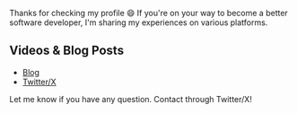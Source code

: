 Thanks for checking my profile 😄 If you're on your way to become a better software developer, I'm sharing my experiences on various platforms.

## Videos & Blog Posts

- [Blog](https://adlerhsieh.com)
- [Twitter/X](https://twitter.com/adlerhsieh)

Let me know if you have any question. Contact through Twitter/X!

